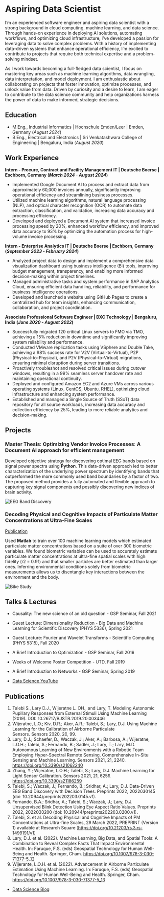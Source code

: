 # Aspiring Data Scientist

I’m an experienced software engineer and aspiring data scientist with a strong background in cloud computing, machine learning, and data science. Through hands-on experience in deploying AI solutions, automating workflows, and optimizing cloud infrastructure, I’ve developed a passion for leveraging data to solve complex problems. With a history of implementing data-driven systems that enhance operational efficiency, I’m excited to contribute to projects that require both technical expertise and a problem-solving mindset. 

As I work towards becoming a full-fledged data scientist, I focus on mastering key areas such as machine learning algorithms, data wrangling, data interpretation, and model deployment. I am enthusiastic about collaborating on projects that foster innovation, optimize processes, and unlock value from data. Driven by curiosity and a desire to learn, I am eager to contribute to the data science community and help organizations harness the power of data to make informed, strategic decisions.

## Education					       		
- M.Eng., Industrial Informatics	| Hochschule Emden/Leer | Emden, Germany (_August 2024_)	 			        		
- B.Eng., Electrical and Electronics | Sri Venkatashwara College of Engineering | Bengaluru, India (_August 2020_)

## Work Experience
**Intern - Procure, Contract and Facility Management IT | Deutsche Boerse | Eschborn, Germany (_March 2024 - August 2024_)**
- Implemented Google Document AI to process and extract data from approximately 60,000 invoices annually, significantly improving operational efficiency and streamlining business processes.
- Utilized machine learning algorithms, natural language processing (NLP), and optical character recognition (OCR) to automate data extraction, classification, and validation, increasing data accuracy and processing efficiency.
- Developed and deployed a Document AI system that increased invoice processing speed by 20%, enhanced workflow efficiency, and improved data accuracy to 93% by optimizing the automation process for high-volume invoice processing.

**Intern - Enterprise Analytics IT | Deutsche Boerse | Eschborn, Germany (_September 2023 - February 2024_)**
- Analyzed project data to design and implement a comprehensive data visualization dashboard using business intelligence (BI) tools, improving budget management, transparency, and enabling more informed decision-making within project timelines.
- Managed administrative tasks and system performance in SAP Analytics Cloud, ensuring efficient data handling, reliability, and performance for business intelligence operations.
- Developed and launched a website using GitHub Pages to create a centralized hub for team insights, enhancing communication, collaboration, and project coordination.

**Associate Professional Software Engineer | DXC Technology | Bengaluru, India (_June 2020 - August 2022_)**
- Successfully migrated 120 critical Linux servers to FMO via TMO, achieving a 15% reduction in downtime and significantly improving system reliability and performance.
- Conducted VMware replication tasks using VSphere and Double Take, achieving a 98% success rate for V2V (Virtual-to-Virtual), P2P (Physical-to-Physical), and P2V (Physical-to-Virtual) migrations, ensuring minimal disruption during server transitions.
- Proactively troubleshot and resolved critical issues during cutover windows, resulting in a 99% seamless server handover rate and maintaining operational continuity.
- Deployed and configured Amazon EC2 and Azure VMs across various operating systems (Linux, CentOS, Ubuntu, RHEL), optimizing cloud infrastructure and enhancing system performance.
- Established and managed a Single Source of Truth (SSoT) data repository for all source workloads, increasing data accuracy and collection efficiency by 25%, leading to more reliable analytics and decision-making.

## Projects
### Master Thesis:  Optimizing Vendor Invoice Processes: A Document AI approach for efficient management

Developed objective strategy for discovering optimal EEG bands based on signal power spectra using **Python**. This data-driven approach led to better characterization of the underlying power spectrum by identifying bands that outperformed the more commonly used band boundaries by a factor of two. The proposed method provides a fully automated and flexible approach to capturing key signal components and possibly discovering new indices of brain activity.

![EEG Band Discovery](/assets/img/eeg_band_discovery.jpeg)

### Decoding Physical and Cognitive Impacts of Particulate Matter Concentrations at Ultra-Fine Scales
[Publication](https://www.mdpi.com/1424-8220/22/11/4240)

Used **Matlab** to train over 100 machine learning models which estimated particulate matter concentrations based on a suite of over 300 biometric variables. We found biometric variables can be used to accurately estimate particulate matter concentrations at ultra-fine spatial scales with high fidelity (r2 = 0.91) and that smaller particles are better estimated than larger ones. Inferring environmental conditions solely from biometric measurements allows us to disentangle key interactions between the environment and the body.

![Bike Study](/assets/img/bike_study.jpeg)

## Talks & Lectures
- Causality: The new science of an old question - GSP Seminar, Fall 2021
- Guest Lecture: Dimensionality Reduction - Big Data and Machine Learning for Scientific Discovery (PHYS 5336), Spring 2021
- Guest Lecture: Fourier and Wavelet Transforms - Scientific Computing (PHYS 5315), Fall 2020
- A Brief Introduction to Optimization - GSP Seminar, Fall 2019
- Weeks of Welcome Poster Competition - UTD, Fall 2019
- A Brief Introduction to Networks - GSP Seminar, Spring 2019

- [Data Science YouTube](https://www.youtube.com/channel/UCa9gErQ9AE5jT2DZLjXBIdA)

## Publications
1. Talebi S., Lary D.J., Wijeratne L. OH., and Lary, T. Modeling Autonomic Pupillary Responses from External Stimuli Using Machine Learning (2019). DOI: 10.26717/BJSTR.2019.20.003446
2. Wijeratne, L.O.; Kiv, D.R.; Aker, A.R.; Talebi, S.; Lary, D.J. Using Machine Learning for the Calibration of Airborne Particulate Sensors. Sensors 2020, 20, 99.
3. Lary, D.J.; Schaefer, D.; Waczak, J.; Aker, A.; Barbosa, A.; Wijeratne, L.O.H.; Talebi, S.; Fernando, B.; Sadler, J.; Lary, T.; Lary, M.D. Autonomous Learning of New Environments with a Robotic Team Employing Hyper-Spectral Remote Sensing, Comprehensive In-Situ Sensing and Machine Learning. Sensors 2021, 21, 2240. https://doi.org/10.3390/s21062240
4. Zhang, Y.; Wijeratne, L.O.H.; Talebi, S.; Lary, D.J. Machine Learning for Light Sensor Calibration. Sensors 2021, 21, 6259. https://doi.org/10.3390/s21186259
5. Talebi, S.; Waczak, J.; Fernando, B.; Sridhar, A.; Lary, D.J. Data-Driven EEG Band Discovery with Decision Trees. Preprints 2022, 2022030145 (doi: 10.20944/preprints202203.0145.v1).
6. Fernando, B.A.; Sridhar, A.; Talebi, S.; Waczak, J.; Lary, D.J. Unsupervised Blink Detection Using Eye Aspect Ratio Values. Preprints 2022, 2022030200 (doi: 10.20944/preprints202203.0200.v1).
7. Talebi, S. et al. Decoding Physical and Cognitive Impacts of PM Concentrations at Ultra-fine Scales, 29 March 2022, PREPRINT (Version 1) available at Research Square [https://doi.org/10.21203/rs.3.rs-1499191/v1]
8. Lary, D.J. et al. (2022). Machine Learning, Big Data, and Spatial Tools: A Combination to Reveal Complex Facts That Impact Environmental Health. In: Faruque, F.S. (eds) Geospatial Technology for Human Well-Being and Health. Springer, Cham. https://doi.org/10.1007/978-3-030-71377-5_12
9. Wijerante, L.O.H. et al. (2022). Advancement in Airborne Particulate Estimation Using Machine Learning. In: Faruque, F.S. (eds) Geospatial Technology for Human Well-Being and Health. Springer, Cham. https://doi.org/10.1007/978-3-030-71377-5_13

- [Data Science Blog](https://medium.com/@shawhin)
